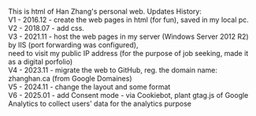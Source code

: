 This is html of Han Zhang's personal web.
Updates History:  
V1 - 2016.12 - create the web pages in html (for fun), saved in my local pc.  
V2 - 2018.07 - add css.  
V3 - 2021.11 - host the web pages in my server (Windows Server 2012 R2) by IIS (port forwarding was configured),   
               need to visit my public IP address (for the purpose of job seeking, made it as a digital porfolio)      
V4 - 2023.11 - migrate the web to GitHub, reg. the domain name: zhanghan.ca  (from Google Domaines)   
V5 - 2024.11 - change the layout and some format  
V6 - 2025.01 - add Consent mode - via Cookiebot, plant gtag.js of Google Analytics to collect users' data for the analytics purpose


